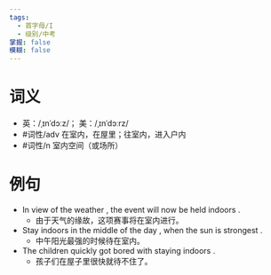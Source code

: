 ```yaml
---
tags:
  - 首字母/I
  - 级别/中考
掌握: false
模糊: false
---
```

# 词义
- 英：/ˌɪnˈdɔːz/； 美：/ˌɪnˈdɔːrz/
- #词性/adv  在室内，在屋里；往室内，进入户内
- #词性/n  室内空间（或场所）
# 例句
- In view of the weather , the event will now be held indoors .
	- 由于天气的缘故，这项赛事将在室内进行。
- Stay indoors in the middle of the day , when the sun is strongest .
	- 中午阳光最强的时候待在室内。
- The children quickly got bored with staying indoors .
	- 孩子们在屋子里很快就待不住了。
